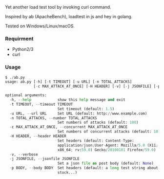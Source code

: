 Yet another load test tool by invoking curl command.

Inspired by ab (ApacheBench), loadtest in js and hey in golang.

Tested on Windows/Linux/macOS.

### Requirment

* Python2/3
* curl

### Usage

```python
$ ./ab.py
usage: ab.py [-h] [-t TIMEOUT] [-u URL] [-n TOTAL_ATTACKS]
             [-c MAX_ATTACK_AT_ONCE] [-H HEADER] [-v] [-j JSONFILE] [-p BODY]

optional arguments:
  -h, --help            show this help message and exit
  -t TIMEOUT, --timeout TIMEOUT
                        Set timeout (default: 1.5)
  -u URL, --url URL     Set URL (default: http://www.example.com)
  -n TOTAL_ATTACKS, --number TOTAL_ATTACKS
                        Set numbers of attacks (default: 100)
  -c MAX_ATTACK_AT_ONCE, --concurrent MAX_ATTACK_AT_ONCE
                        Set numbers of concurrent attacks (default: 10)
  -H HEADER, --header HEADER
                        Set headers (default: Content-Type:
                        application/json;User-Agent: Mozilla/5.0 (X11; Linux
                        x86_64; rv:59.0) Gecko/20100101 Firefox/59.0)
  -v, --verbose
  -j JSONFILE, --jsonfile JSONFILE
                        Set a json file as post body (default: None)
  -p BODY, --body BODY  Set headers (default: a long test string about
                        stock...)
```
